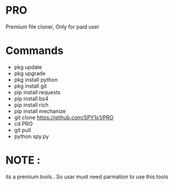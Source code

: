 # PRO
Premium file cloner, Only for paid user

# Commands

- pkg update 
- pkg upgrade 
- pkg install python
- pkg install git 
- pip install requests
- pip install bs4
- pip install rich
- pip install mechanize
- git clone https://github.com/SPY1x1/PRO
- cd PRO
- git pull
- python spy.py

# NOTE : 
its a premium tools..
So usar must need parmation to use this tools 
